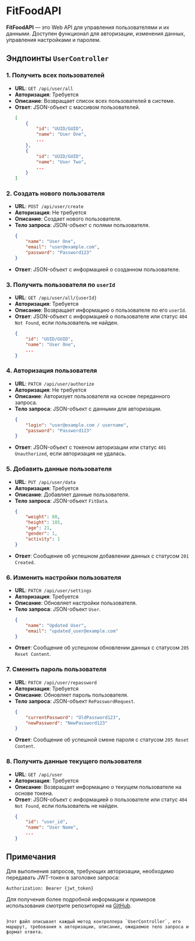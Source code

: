 # FitFoodAPI

**FitFoodAPI** — это Web API для управления пользователями и их данными. Доступен функционал для авторизации, изменения данных, управления настройками и паролем.

## Эндпоинты `UserController`

### 1. Получить всех пользователей
- **URL**: `GET /api/user/all`
- **Авторизация**: Требуется
- **Описание**: Возвращает список всех пользователей в системе.
- **Ответ**: JSON-объект с массивом пользователей.
  ```json
  [
      {
          "id": "UUID/GUID",
          "name": "User One",
          ...
      },
      {
          "id": "UUID/GUID",
          "name": "User Two",
          ...
      }
  ]
  ```

### 2. Создать нового пользователя
- **URL**: `POST /api/user/create`
- **Авторизация**: Не требуется
- **Описание**: Создает нового пользователя.
- **Тело запроса**: JSON-объект с полями пользователя.
  ```json
  {
      "name": "User One",
      "email": "user@example.com",
      "password": "Password123"
  }
  ```
- **Ответ**: JSON-объект с информацией о созданном пользователе.

### 3. Получить пользователя по `userId`
- **URL**: `GET /api/user/all/{userId}`
- **Авторизация**: Требуется
- **Описание**: Возвращает информацию о пользователе по его `userId`.
- **Ответ**: JSON-объект с информацией о пользователе или статус `404 Not Found`, если пользователь не найден.
  ```json
  {
      "id": "UUID/GUID",
      "name": "User One",
      ...
  }
  ```

### 4. Авторизация пользователя
- **URL**: `PATCH /api/user/authorize`
- **Авторизация**: Не требуется
- **Описание**: Авторизует пользователя на основе переданного запроса.
- **Тело запроса**: JSON-объект с данными для авторизации.
  ```json
  {
      "login": "user@example.com / username",
      "password": "Password123"
  }
  ```
- **Ответ**: JSON-объект с токеном авторизации или статус `401 Unauthorized`, если авторизация не удалась.

### 5. Добавить данные пользователя
- **URL**: `PUT /api/user/data`
- **Авторизация**: Требуется
- **Описание**: Добавляет данные пользователя.
- **Тело запроса**: JSON-объект `FitData`.
  ```json
  {
      "weight": 80,
      "height": 185,
      "age": 21,
      "gender": 1,
      "activity": 1
  }
  ```
- **Ответ**: Сообщение об успешном добавлении данных с статусом `201 Created`.

### 6. Изменить настройки пользователя
- **URL**: `PATCH /api/user/settings`
- **Авторизация**: Требуется
- **Описание**: Обновляет настройки пользователя.
- **Тело запроса**: JSON-объект `User`.
  ```json
  {
      "name": "Updated User",
      "email": "updated_user@example.com"
  }
  ```
- **Ответ**: Сообщение об успешном обновлении данных с статусом `205 Reset Content`.

### 7. Сменить пароль пользователя
- **URL**: `PATCH /api/user/repassword`
- **Авторизация**: Требуется
- **Описание**: Обновляет пароль пользователя.
- **Тело запроса**: JSON-объект `RePasswordRequest`.
  ```json
  {
      "currentPassword": "OldPassword123",
      "newPassword": "NewPassword123"
  }
  ```
- **Ответ**: Сообщение об успешной смене пароля с статусом `205 Reset Content`.

### 8. Получить данные текущего пользователя
- **URL**: `GET /api/user`
- **Авторизация**: Требуется
- **Описание**: Возвращает информацию о текущем пользователе на основе токена.
- **Ответ**: JSON-объект с информацией о пользователе или статус `404 Not Found`, если пользователь не найден.
  ```json
  {
      "id": "user_id",
      "name": "User Name",
      ...
  }
  ```

## Примечания
Для выполнения запросов, требующих авторизации, необходимо передавать JWT-токен в заголовке запроса:
```
Authorization: Bearer {jwt_token}
```

Для получения более подробной информации и примеров использования смотрите репозиторий на [GitHub](https://github.com/DaddyCalcifer/FitFoodAPI/tree/develop).
```

Этот файл описывает каждый метод контроллера `UserController`, его маршрут, требования к авторизации, описание, ожидаемое тело запроса и формат ответа.
